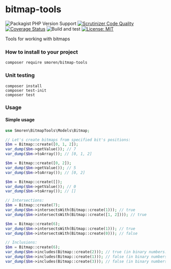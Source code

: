 # bitmap-tools

![Packagist PHP Version Support](https://img.shields.io/packagist/php-v/smoren/bitmap-tools)
[![Scrutinizer Code Quality](https://scrutinizer-ci.com/g/Smoren/bitmap-tools-php/badges/quality-score.png?b=master)](https://scrutinizer-ci.com/g/Smoren/bitmap-tools-php/?branch=master)
[![Coverage Status](https://coveralls.io/repos/github/Smoren/bitmap-tools-php/badge.svg?branch=master)](https://coveralls.io/github/Smoren/bitmap-tools-php?branch=master)
![Build and test](https://github.com/Smoren/bitmap-tools-php/actions/workflows/test_master.yml/badge.svg)
[![License: MIT](https://img.shields.io/badge/License-MIT-yellow.svg)](https://opensource.org/licenses/MIT)

Tools for working with bitmaps

### How to install to your project
```
composer require smoren/bitmap-tools
```

### Unit testing
```
composer install
composer test-init
composer test
```

### Usage

#### Simple usage

```php
use Smoren\BitmapTools\Models\Bitmap;

// Let's create bitmaps from specified bit's positions:
$bm = Bitmap::create([0, 1, 2]);
var_dump($bm->getValue()); // 7
var_dump($bm->toArray()); // [0, 1, 2]

$bm = Bitmap::create([0, 2]);
var_dump($bm->getValue()); // 5
var_dump($bm->toArray()); // [0, 2]

$bm = Bitmap::create([]);
var_dump($bm->getValue()); // 0
var_dump($bm->toArray()); // []

// Intersections:
$bm = Bitmap::create(7);
var_dump($bm->intersectsWith(Bitmap::create(1))); // true
var_dump($bm->intersectsWith(Bitmap::create([1, 2]))); // true

$bm = Bitmap::create(6);
var_dump($bm->intersectsWith(Bitmap::create(1))); // true
var_dump($bm->intersectsWith(Bitmap::create(0))); // false

// Inclusions:
$bm = Bitmap::create(6);
var_dump($bm->includes(Bitmap::create(2))); // true (in binary numbers: 110 includes 010)
var_dump($bm->includes(Bitmap::create(1))); // false (in binary numbers: 110 not includes 001)
var_dump($bm->includes(Bitmap::create(3))); // false (in binary numbers: 110 not includes 011)
```
